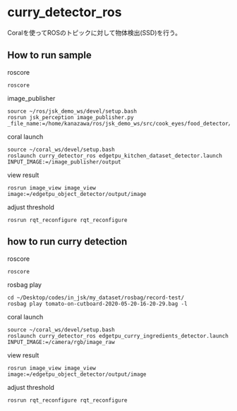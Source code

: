 # curry_detector_ros
Coralを使ってROSのトピックに対して物体検出(SSD)を行う。

## How to run sample
roscore
```
roscore
```

image_publisher
```
source ~/ros/jsk_demo_ws/devel/setup.bash
rosrun jsk_perception image_publisher.py _file_name:=/home/kanazawa/ros/jsk_demo_ws/src/cook_eyes/food_detector/curry_first_try/train/train_annotated/train_01.jpg
```
coral launch
```
source ~/coral_ws/devel/setup.bash
roslaunch curry_detector_ros edgetpu_kitchen_dataset_detector.launch INPUT_IMAGE:=/image_publisher/output
```
view result
```
rosrun image_view image_view image:=/edgetpu_object_detector/output/image
```
adjust threshold
```
rosrun rqt_reconfigure rqt_reconfigure
```

## how to run curry detection

roscore
```
roscore
```

rosbag play
```
cd ~/Desktop/codes/in_jsk/my_dataset/rosbag/record-test/
rosbag play tomato-on-cutboard-2020-05-20-16-20-29.bag -l
```
coral launch
```
source ~/coral_ws/devel/setup.bash
roslaunch curry_detector_ros edgetpu_curry_ingredients_detector.launch INPUT_IMAGE:=/camera/rgb/image_raw
```
view result
```
rosrun image_view image_view image:=/edgetpu_object_detector/output/image
```
adjust threshold
```
rosrun rqt_reconfigure rqt_reconfigure
```
